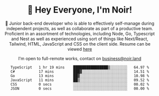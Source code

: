 <div align="center">

<h1 align="center">👋 Hey Everyone, I'm Noir! </h1>
  
<p>
  
 🎉 Junior back-end developer who is able to effectively self-manage during independent projects, as well as collaborate as part of a productive team. Proficient in an assortment of technologies, including Node, Go, Typescript and Nest as well as experienced using sort of things like Next/React, Tailwind, HTML, JavaScript and CSS on the client side. Resume can be viewed [here](https://cdn.noir.land/resume)

</p>
   
<p align="center">

  I'm open to full-remote works, contact on [business@noir.land](mailto:business@noir.land) 
 
 </p>
   

  
<!--START_SECTION:waka-->

```text
TypeScript   1 hr 19 mins    ████████████████▒░░░░░░░░   64.97 %
C#           17 mins         ███▓░░░░░░░░░░░░░░░░░░░░░   14.51 %
Go           13 mins         ██▓░░░░░░░░░░░░░░░░░░░░░░   10.98 %
JavaScript   11 mins         ██▒░░░░░░░░░░░░░░░░░░░░░░   09.52 %
CSS          0 secs          ░░░░░░░░░░░░░░░░░░░░░░░░░   00.02 %
JSON         0 secs          ░░░░░░░░░░░░░░░░░░░░░░░░░   00.00 %
```

<!--END_SECTION:waka-->
